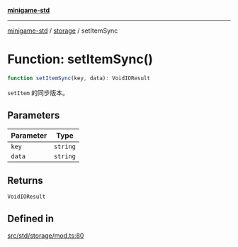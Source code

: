 [**minigame-std**](../../../README.md)

***

[minigame-std](../../../README.md) / [storage](../README.md) / setItemSync

# Function: setItemSync()

```ts
function setItemSync(key, data): VoidIOResult
```

`setItem` 的同步版本。

## Parameters

| Parameter | Type |
| ------ | ------ |
| `key` | `string` |
| `data` | `string` |

## Returns

`VoidIOResult`

## Defined in

[src/std/storage/mod.ts:80](https://github.com/JiangJie/minigame-std/blob/eeac001add8ab13d21bab6e48cf53f07cd0a9aad/src/std/storage/mod.ts#L80)
